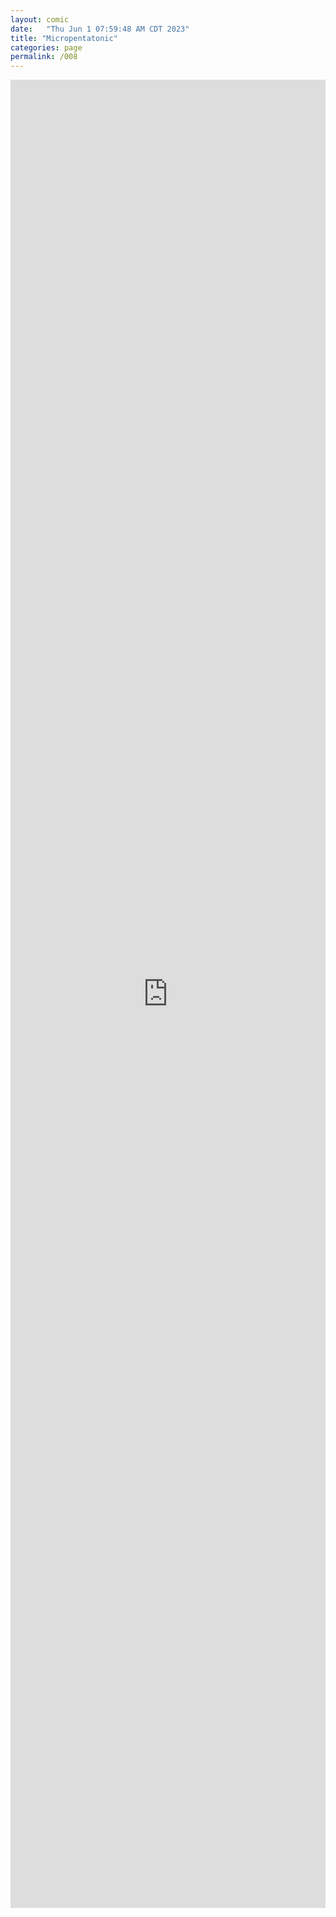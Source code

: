 ```yaml
---
layout: comic
date:   "Thu Jun 1 07:59:48 AM CDT 2023"
title: "Micropentatonic"
categories: page
permalink: /008
---
```

<iframe title="Micropentatonic" src="https://video.ploud.jp/videos/embed/10d70eb7-ec90-491b-ac00-f5a3db8cf573" allowfullscreen="" sandbox="allow-same-origin allow-scripts allow-popups" width="100%" height="75%" frameborder="0"></iframe>
